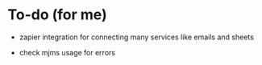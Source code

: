 # To-do (for me)

* zapier integration for connecting many services like emails and sheets

* check mjms usage for errors